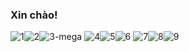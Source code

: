 ### Xin chào! 
![1](https://user-images.githubusercontent.com/79132487/123824059-e8f11e00-d927-11eb-9b5d-82c1d183f99b.png)![2](https://user-images.githubusercontent.com/79132487/123824338-25247e80-d928-11eb-8ce2-474b8657258a.png)![3-mega](https://user-images.githubusercontent.com/79132487/123824353-2a81c900-d928-11eb-9243-89dd320b4290.png)  ![4](https://user-images.githubusercontent.com/79132487/123824132-f7d7d080-d927-11eb-8e44-343676afa93c.png)![5](https://user-images.githubusercontent.com/79132487/123824395-353c5e00-d928-11eb-919c-5d225ade8a13.png)![6](https://user-images.githubusercontent.com/79132487/123824429-3bcad580-d928-11eb-8770-7adafa79e1c7.png)  ![7](https://user-images.githubusercontent.com/79132487/123824148-fc03ee00-d927-11eb-9690-1302f42d9f72.png)![8](https://user-images.githubusercontent.com/79132487/123824470-45543d80-d928-11eb-87b1-89eeab609e25.png)![9](https://user-images.githubusercontent.com/79132487/123824491-49805b00-d928-11eb-9117-3aa948b510a5.png)



<!--
**trunghng/trunghng** is a ✨ _special_ ✨ repository because its `README.md` (this file) appears on your GitHub profile.

Here are some ideas to get you started:

- 🔭 I’m currently working on ...
- 🌱 I’m currently learning ...
- 👯 I’m looking to collaborate on ...
- 🤔 I’m looking for help with ...
- 💬 Ask me about ...
- 📫 How to reach me: ...
- 😄 Pronouns: ...
- ⚡ Fun fact: ...
-->
